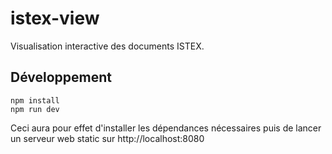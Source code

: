 # istex-view

Visualisation interactive des documents ISTEX.

## Développement

```
npm install
npm run dev
```

Ceci aura pour effet d'installer les dépendances nécessaires puis de lancer un serveur web static sur http://localhost:8080
